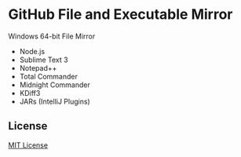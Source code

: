 # GitHub File and Executable Mirror

Windows 64-bit File Mirror

* Node.js
* Sublime Text 3
* Notepad++
* Total Commander
* Midnight Commander
* KDiff3
* JARs (IntelliJ Plugins)

## License

[MIT License](http://en.wikipedia.org/wiki/MIT_License)
